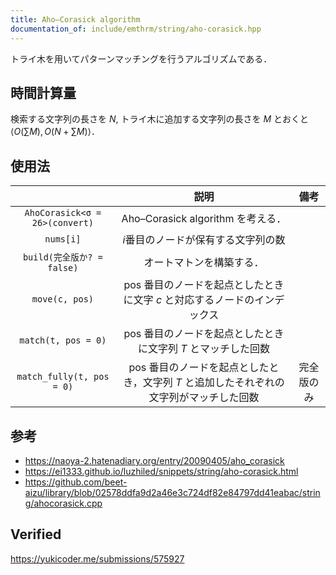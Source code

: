 ```yaml
---
title: Aho–Corasick algorithm
documentation_of: include/emthrm/string/aho-corasick.hpp
---
```


トライ木を用いてパターンマッチングを行うアルゴリズムである．


## 時間計算量

検索する文字列の長さを $N$, トライ木に追加する文字列の長さを $M$ とおくと $\langle O(\sum{M}), O(N + \sum{M}) \rangle$．


## 使用法

||説明|備考|
|:--:|:--:|:--:|
|`AhoCorasick<σ = 26>(convert)`|Aho–Corasick algorithm を考える．||
|`nums[i]`|$i$番目のノードが保有する文字列の数||
|`build(完全版か? = false)`|オートマトンを構築する．||
|`move(c, pos)`|$\mathrm{pos}$ 番目のノードを起点としたときに文字 $c$ と対応するノードのインデックス||
|`match(t, pos = 0)`|$\mathrm{pos}$ 番目のノードを起点としたときに文字列 $T$ とマッチした回数||
|`match_fully(t, pos = 0)`|$\mathrm{pos}$ 番目のノードを起点としたとき，文字列 $T$ と追加したそれぞれの文字列がマッチした回数|完全版のみ|


## 参考

- https://naoya-2.hatenadiary.org/entry/20090405/aho_corasick
- https://ei1333.github.io/luzhiled/snippets/string/aho-corasick.html
- https://github.com/beet-aizu/library/blob/02578ddfa9d2a46e3c724df82e84797dd41eabac/string/ahocorasick.cpp


## Verified

https://yukicoder.me/submissions/575927

